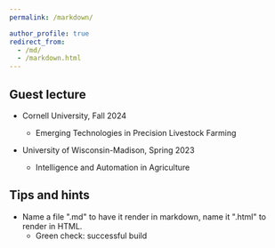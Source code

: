 ```yaml
---
permalink: /markdown/

author_profile: true
redirect_from: 
  - /md/
  - /markdown.html
---
```


## Guest lecture


* Cornell University, Fall 2024
  * Emerging Technologies in Precision Livestock Farming

* University of Wisconsin-Madison, Spring 2023
  * Intelligence and Automation in Agriculture


## Tips and hints

* Name a file ".md" to have it render in markdown, name it ".html" to render in HTML.
  * Green check: successful build


